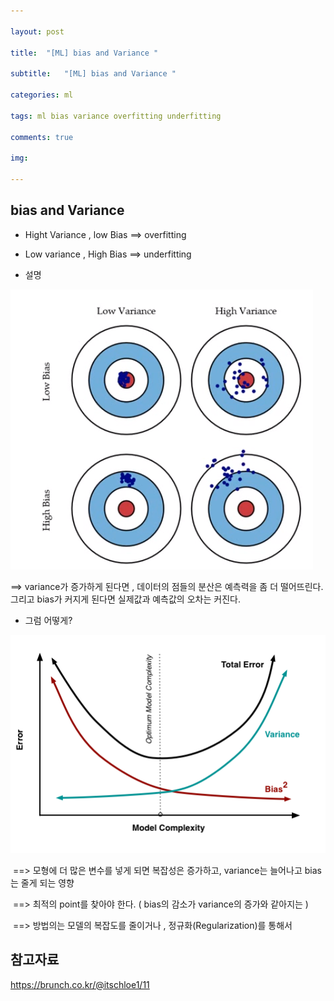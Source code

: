 ```yaml
---

layout: post

title:  "[ML] bias and Variance "

subtitle:   "[ML] bias and Variance "

categories: ml

tags: ml bias variance overfitting underfitting

comments: true

img: 

---
```




## bias and Variance

* Hight Variance , low Bias ==> overfitting
* Low variance , High Bias ==> underfitting



* 설명

![bias_and_variance_image_1](/assets/img/machine_learning/bias_and_variance_image_1.PNG)

==>  variance가 증가하게 된다면 , 데이터의 점들의 분산은 예측력을 좀 더 떨어뜨린다. 그리고 bias가 커지게 된다면 실제값과 예측값의 오차는 커진다. 



* 그럼 어떻게?

![bias_and_variance_image_2](/assets/img/machine_learning/bias_and_variance_image_2.PNG)

​	==> 모형에 더 많은 변수를 넣게 되면 복잡성은 증가하고, variance는 늘어나고 bias는 줄게 되는 영향

​	==> 최적의 point를 찾아야 한다. ( bias의 감소가 variance의 증가와 같아지는 )

​    ==> 방법의는 모델의 복잡도를 줄이거나 , 정규화(Regularization)를 통해서 





## 참고자료 

https://brunch.co.kr/@itschloe1/11